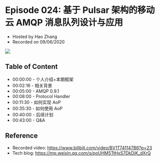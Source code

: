 # Episode 024: 基于 Pulsar 架构的移动云 AMQP 消息队列设计与应用

- Hosted by Hao Zhang
- Recorded on 09/06/2020

![](/image/024.png)

## Table of Content

- 00:00:00 - 个人介绍+本期框架
- 00:02:16 - 相关背景
- 00:05:00 - AMQP 0.9.1
- 00:08:00 - Protocol Handler
- 00:11:30 - 如何实现 AoP
- 00:35:30 - 如何使用 AoP
- 00:40:00 - 后续计划
- 00:43:00 - Q&A

## Reference 

- Recorded video: https://www.bilibili.com/video/BV1T741147B6?p=23
- Tech blog: https://mp.weixin.qq.com/s/poUHM5TtHxS7DkDiK_dXrQ
